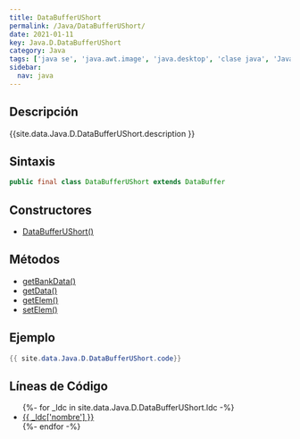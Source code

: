 ```yaml
---
title: DataBufferUShort
permalink: /Java/DataBufferUShort/
date: 2021-01-11
key: Java.D.DataBufferUShort
category: Java
tags: ['java se', 'java.awt.image', 'java.desktop', 'clase java', 'Java 1.0']
sidebar: 
  nav: java
---
```


## Descripción
{{site.data.Java.D.DataBufferUShort.description }}

## Sintaxis
~~~java
public final class DataBufferUShort extends DataBuffer
~~~

## Constructores
* [DataBufferUShort()](/Java/DataBufferUShort/DataBufferUShort/)

## Métodos
* [getBankData()](/Java/DataBufferUShort/getBankData)
* [getData()](/Java/DataBufferUShort/getData)
* [getElem()](/Java/DataBufferUShort/getElem)
* [setElem()](/Java/DataBufferUShort/setElem)

## Ejemplo
~~~java
{{ site.data.Java.D.DataBufferUShort.code}}
~~~

## Líneas de Código
<ul>
{%- for _ldc in site.data.Java.D.DataBufferUShort.ldc -%}
   <li>
       <a href="{{_ldc['url'] }}">{{ _ldc['nombre'] }}</a>
   </li>
{%- endfor -%}
</ul>
